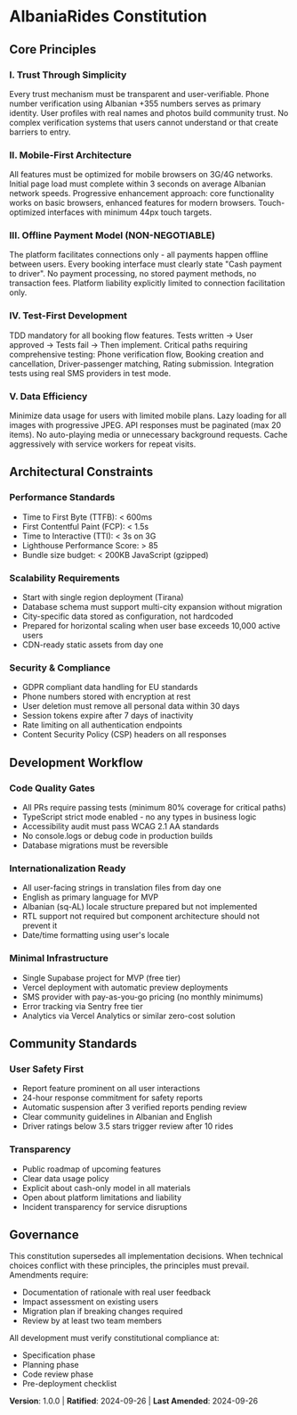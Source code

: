 # AlbaniaRides Constitution

## Core Principles

### I. Trust Through Simplicity
Every trust mechanism must be transparent and user-verifiable. Phone number verification using Albanian +355 numbers serves as primary identity. User profiles with real names and photos build community trust. No complex verification systems that users cannot understand or that create barriers to entry.

### II. Mobile-First Architecture
All features must be optimized for mobile browsers on 3G/4G networks. Initial page load must complete within 3 seconds on average Albanian network speeds. Progressive enhancement approach: core functionality works on basic browsers, enhanced features for modern browsers. Touch-optimized interfaces with minimum 44px touch targets.

### III. Offline Payment Model (NON-NEGOTIABLE)
The platform facilitates connections only - all payments happen offline between users. Every booking interface must clearly state "Cash payment to driver". No payment processing, no stored payment methods, no transaction fees. Platform liability explicitly limited to connection facilitation only.

### IV. Test-First Development
TDD mandatory for all booking flow features. Tests written → User approved → Tests fail → Then implement. Critical paths requiring comprehensive testing: Phone verification flow, Booking creation and cancellation, Driver-passenger matching, Rating submission. Integration tests using real SMS providers in test mode.

### V. Data Efficiency
Minimize data usage for users with limited mobile plans. Lazy loading for all images with progressive JPEG. API responses must be paginated (max 20 items). No auto-playing media or unnecessary background requests. Cache aggressively with service workers for repeat visits.

## Architectural Constraints

### Performance Standards
- Time to First Byte (TTFB): < 600ms
- First Contentful Paint (FCP): < 1.5s
- Time to Interactive (TTI): < 3s on 3G
- Lighthouse Performance Score: > 85
- Bundle size budget: < 200KB JavaScript (gzipped)

### Scalability Requirements
- Start with single region deployment (Tirana)
- Database schema must support multi-city expansion without migration
- City-specific data stored as configuration, not hardcoded
- Prepared for horizontal scaling when user base exceeds 10,000 active users
- CDN-ready static assets from day one

### Security & Compliance
- GDPR compliant data handling for EU standards
- Phone numbers stored with encryption at rest
- User deletion must remove all personal data within 30 days
- Session tokens expire after 7 days of inactivity
- Rate limiting on all authentication endpoints
- Content Security Policy (CSP) headers on all responses

## Development Workflow

### Code Quality Gates
- All PRs require passing tests (minimum 80% coverage for critical paths)
- TypeScript strict mode enabled - no any types in business logic
- Accessibility audit must pass WCAG 2.1 AA standards
- No console.logs or debug code in production builds
- Database migrations must be reversible

### Internationalization Ready
- All user-facing strings in translation files from day one
- English as primary language for MVP
- Albanian (sq-AL) locale structure prepared but not implemented
- RTL support not required but component architecture should not prevent it
- Date/time formatting using user's locale

### Minimal Infrastructure
- Single Supabase project for MVP (free tier)
- Vercel deployment with automatic preview deployments
- SMS provider with pay-as-you-go pricing (no monthly minimums)
- Error tracking via Sentry free tier
- Analytics via Vercel Analytics or similar zero-cost solution

## Community Standards

### User Safety First
- Report feature prominent on all user interactions
- 24-hour response commitment for safety reports
- Automatic suspension after 3 verified reports pending review
- Clear community guidelines in Albanian and English
- Driver ratings below 3.5 stars trigger review after 10 rides

### Transparency
- Public roadmap of upcoming features
- Clear data usage policy
- Explicit about cash-only model in all materials
- Open about platform limitations and liability
- Incident transparency for service disruptions

## Governance

This constitution supersedes all implementation decisions. When technical choices conflict with these principles, the principles must prevail. Amendments require:
- Documentation of rationale with real user feedback
- Impact assessment on existing users
- Migration plan if breaking changes required
- Review by at least two team members

All development must verify constitutional compliance at:
- Specification phase
- Planning phase
- Code review phase
- Pre-deployment checklist

**Version**: 1.0.0 | **Ratified**: 2024-09-26 | **Last Amended**: 2024-09-26